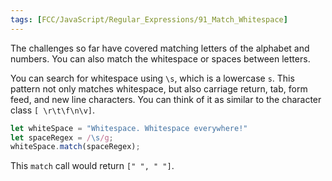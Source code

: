 ```yaml
---
tags: [FCC/JavaScript/Regular_Expressions/91_Match_Whitespace]
---
```

The challenges so far have covered matching letters of the alphabet and numbers. You can also match the whitespace or spaces between letters.

You can search for whitespace using `\s`, which is a lowercase `s`. This pattern not only matches whitespace, but also carriage return, tab, form feed, and new line characters. You can think of it as similar to the character class `[ \r\t\f\n\v]`.

```js
let whiteSpace = "Whitespace. Whitespace everywhere!"
let spaceRegex = /\s/g;
whiteSpace.match(spaceRegex);
```

This `match` call would return `[" ", " "]`.
